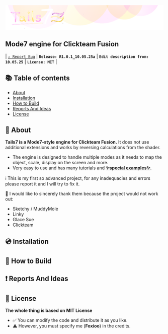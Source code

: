 <div>
  <a href="https://github.com/FoxiooOfficial/Tails7">
    <img src="Documentation/Media/MD/Banner.png" alt="Banner">
  </a>

  <h2>Mode7 engine for Clickteam Fusion</h2>

  | <a href="https://github.com/FoxiooOfficial/FoxiooShaderPack/issues" class="_LinkButton">`⚠️ Report Bug`</a> | **`Release: R1.0.1_10.05.25a`** | **`Edit description from: 10.05.25`** | **`License: MIT`** |
</div>

## 📚 Table of contents
- [About](#-about)
- [Installation](#-installation)
- [How to Build](#-how-to-build)
- [Reports And Ideas](#-reports-and-ideas)
- [License](#-license)

## 🦊 About

**Tails7 is a Mode7-style engine for Clickteam Fusion.** It does not use additional extensions and works by reversing calculations from the shader.

- The engine is designed to handle multiple modes as it needs to map the object, scale, display on the screen and more.
- Very easy to use and has many tutorials and <a href="https://foxioo.itch.io/tails7examples">**✨special examples✨**</a>.

ℹ️ This is my first so advanced project, for any inadequacies and errors please report it and I will try to fix it.

💝 I would like to sincerely thank them because the project would not work out:
- Sketchy / MuddyMole
- Linky
- Glace Sue
- Clickteam

## 💿 Installation

## 📝 How to Build

## ❗ Reports And Ideas

## 📑 License

**The whole thing is based on MIT License**

- ✅ You can modify the code and distribute it as you like.
- ⚠️ However, you must specify me (**Foxioo**) in the credits.
